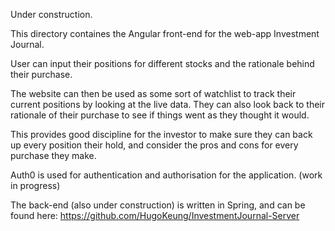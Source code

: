 Under construction.

This directory containes the Angular front-end for the web-app Investment Journal.

User can input their positions for different stocks and the rationale behind their purchase.

The website can then be used as some sort of watchlist to track their current positions by looking at the live data.
They can also look back to their rationale of their purchase to see if things went as they thought it would.

This provides good discipline for the investor to make sure they can back up every position their hold, and consider the pros and cons for every purchase they make.

Auth0 is used for authentication and authorisation for the application. (work in progress)

The back-end (also under construction) is written in Spring, and can be found here:
https://github.com/HugoKeung/InvestmentJournal-Server
